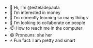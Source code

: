 - 👋 Hi, I’m @esteladepaula
- 👀 I’m interested in money
- 🌱 I’m currently learning so many things
- 💞️ I’m looking to collaborate on people
- 📫 How to reach me in the computer
- 😄 Pronouns: she her
- ⚡ Fun fact: I am pretty and smart

<!---
esteladepaula/esteladepaula is a ✨ special ✨ repository because its `README.md` (this file) appears on your GitHub profile.
You can click the Preview link to take a look at your changes.
--->
